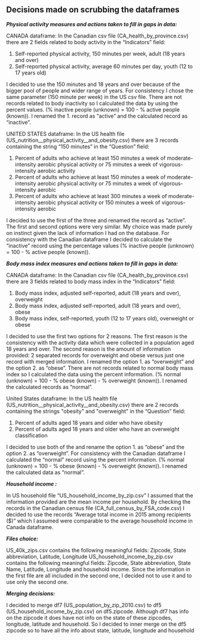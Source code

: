 ## **Decisions made on scrubbing the dataframes** ##


***Physical activity measures and actions taken to fill in gaps in data:***

CANADA dataframe: In the Canadian csv file (CA_health_by_province.csv) there are 2 fields related to body activity in the “Indicators” field:

1.	Self-reported physical activity, 150 minutes per week, adult (18 years and over)
2.	Self-reported physical activity, average 60 minutes per day, youth (12 to 17 years old)

I decided to use the 150 minutes and 18 years and over because of the bigger pool of people and wider range of years. For consistency I chose the same parameter (150 minute per week) in the US csv file. There are not records related to body inactivity so I calculated the data by using the percent values. (% inactive people (unknown) = 100 - % active people (known)). I renamed the 1. record as “active” and the calculated record as “inactive”.

UNITED STATES dataframe: In the US health file (US_nutrition__physical_activity__and_obesity.csv) there are 3 records containing the string “150 minutes” in the “Question” field:

1.	Percent of adults who achieve at least 150 minutes a week of moderate-intensity aerobic physical activity or 75 minutes a week of vigorous-intensity aerobic activity
2.	Percent of adults who achieve at least 150 minutes a week of moderate-intensity aerobic physical activity or 75 minutes a week of vigorous-intensity aerobic
3.	Percent of adults who achieve at least 300 minutes a week of moderate-intensity aerobic physical activity or 150 minutes a week of vigorous-intensity aerobic

I decided to use the first of the three and renamed the record as “active”. The first and second options were very similar. My choice was made purely on instinct given the lack of information I had on the database. For consistency with the Canadian dataframe I decided to calculate the “inactive” record using the percentage values (% inactive people (unknown) = 100 - % active people (known)).

***Body mass index measures and actions taken to fill in gaps in data:***

CANADA dataframe: In the Canadian csv file (CA_health_by_province.csv) there are 3 fields related to body mass index in the “Indicators” field:

1.	Body mass index, adjusted self-reported, adult (18 years and over), overweight
2.	Body mass index, adjusted self-reported, adult (18 years and over), obese
3.	Body mass index, self-reported, youth (12 to 17 years old), overweight or obese

I decided to use the first two options for 2 reasons. The first reason is the consistency with the activity data which were collected in a population aged 18 years and over. The second reason is the amount of information provided: 2 separated records for overweight and obese versus just one record with merged information. I renamed the option 1. as “overweight” and the option 2. as “obese”. There are not records related to normal body mass index so I calculated the data using the percent information. (% normal (unknown) =  100 - % obese (known) - % overweight (known)). I renamed the calculated records as “normal”.

United States dataframe: In the US health file (US_nutrition__physical_activity__and_obesity.csv) there are 2 records containing the strings "obesity" and "overweight" in the “Question” field:

1.	Percent of adults aged 18 years and older who have obesity
2.	Percent of adults aged 18 years and older who have an overweight classification

I decided to use both of the and rename the option 1. as “obese” and the option 2. as “overweight”. For consistency with the Canadian dataframe I calculated the “normal” record using the percent information. (% normal (unknown) =  100 - % obese (known) - % overweight (known)). I renamed the calculated data as “normal”.

***Household income :***

In US household file “US_household_income_by_zip.csv” I assumed that the information provided are the mean income per household. By checking the records in the Canadian census file (CA_full_census_by_FSA_code.csv) I decided to use the records “Average total income in 2015 among recipients ($)” which I assumed were comparable to the average household income in Canada dataframe.

***Files choice:***

US_40k_zips.csv contains the following meaningful fields: Zipcode, State abbreviation, Latitude, Longitude
US_household_income_by_zip.csv contains the following meaningful fields: Zipcode, State abbreviation, State Name, Latitude, Longitude and household income. Since the information in the first file are all included in the second one, I decided not to use it and to use only the second one.

***Merging decisions:***

I decided to merge df7 (US_population_by_zip_2010.csv) to df5 (US_household_income_by_zip.csv) on df5.zipcode. Although df7 has info on the zipcode it does have not info on the state of these zipcodes, longitude, latitude and household. So I decided to inner merge on the df5 zipcode so to have all the info about state, latitude, longitude and household
